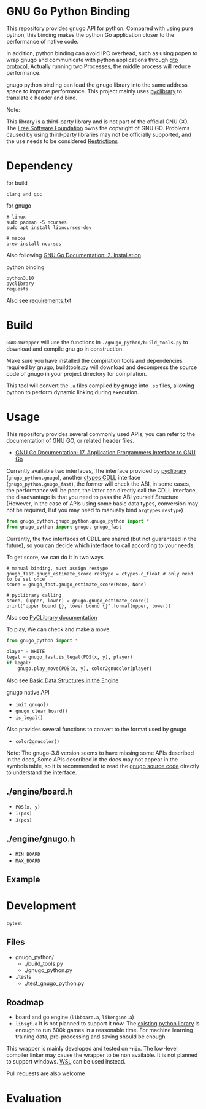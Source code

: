 # GNU Go Python Binding

This repository provides [gnugo](https://www.gnu.org/software/gnugo/) API for python. Compared with using pure python, this binding makes the python Go application closer to the performance of native code.

In addition, python binding can avoid IPC overhead, such as using popen to wrap gnugo and communicate with python applications through [gtp protocol](https://www.gnu.org/software/gnugo/gnugo_19.html), 
Actually running two Processes, the middle process will reduce performance.

gnugo python binding can load the gnugo library into the same address space to improve performance.
This project mainly uses [pyclibrary](https://github.com/MatthieuDartiailh/pyclibrary) to translate c header and bind.

Note:

This library is a third-party library and is not part of the official GNU GO.
The [Free Software Foundation](https://www.fsf.org/) owns the copyright of GNU GO.
Problems caused by using third-party libraries may not be officially supported,
and the use needs to be considered [Restrictions](https://www.gnu.org/software/gnugo/gnugo_1.html#SEC3)

# Dependency
for build
```
clang and gcc
```

for gnugo
```
# linux
sudo pacman -S ncurses
sudo apt install libncurses-dev

# macos
brew install ncurses
```
Also following [GNU Go Documentation: 2. Installation](https://www.gnu.org/software/gnugo/gnugo_2.html#SEC8)

python binding
```
python3.10
pyclibrary
requests
```

Also see [requirements.txt](./requirements.txt)

# Build
`GNUGoWrapper` will use the functions in `./gnugo_python/build_tools.py` to
download and compile gnu go in construction.

Make sure you have installed the compilation tools and dependencies required by gnugo,
buildtools.py will download and decompress the source code of gnugo in your project 
directory for compilation.

This tool will convert the `.a` files compiled by gnugo into `.so` files, 
allowing python to perform dynamic linking during execution.

# Usage
This repository provides several commonly used APIs, you can refer to the documentation of GNU GO, or related header files.
- [GNU Go Documentation: 17. Application Programmers Interface to GNU Go](https://www.gnu.org/software/gnugo/gnugo_17.html)

Currently available two interfaces,
The interface provided by [pyclibrary](https://github.com/MatthieuDartiailh/pyclibrary) (`gnugo_python.gnugo`),
another [ctypes CDLL](https://docs.python.org/3/library/ctypes.html#ctypes.CDLL) interface (`gnugo_python.gnugo_fast`), the former will check the ABI,
in some cases, the performance will be poor, the latter can directly call the CDLL interface,
the disadvantage is that you need to pass the ABI yourself Structure 
(However, in the case of APIs using some basic data types, conversion may not be required,
But you may need to manually bind `argtypes` `restype`)

```python
from gnugo_python.gnugo_python.gnugo_python import *
from gnugo_python import gnugo, gnugo_fast
```

Currently, the two interfaces of CDLL are shared (but not guaranteed in the future),
so you can decide which interface to call according to your needs.

To get score, we can do it in two ways
```
# manual binding, must assign restype
gnugo_fast.gnugo_estimate_score.restype = ctypes.c_float # only need to be set once
score = gnugo_fast.gnugo_estimate_score(None, None)

# pyclibrary calling
score, (upper, lower) = gnugo.gnugo_estimate_score()
print("upper bound {}, lower bound {}".format(upper, lower))
```

Also see [PyCLibrary documentation](https://pyclibrary.readthedocs.io/en/latest/get_started/basic_usage.html#calling-functions)

To play, We can check and make a move.
```python
from gnugo_python import *

player = WHITE
legal = gnugo_fast.is_legal(POS(x, y), player)
if legal:
    gnugo.play_move(POS(x, y), color2gnucolor(player)
```
Also see [Basic Data Structures in the Engine](https://www.gnu.org/software/gnugo/gnugo_17.html#SEC182)
 
gnugo native API
- `init_gnugo()`
- `gnugo_clear_board()`
- `is_legal()`

Also provides several functions to convert to the format used by gnugo
- `color2gnucolor()`

Note: The gnugo-3.8 version seems to have missing some APIs described in the docs,
Some APIs described in the docs may not appear in the symbols table, so it is recommended
to read the [gnugo source code](https://www.gnu.org/software/gnugo/download.html)
directly to understand the interface.

## ./engine/board.h
- `POS(x, y)`
- `I(pos)`
- `J(pos)`

## ./engine/gnugo.h
- `MIN_BOARD`
- `MAX_BOARD`

## Example

# Development
pytest

## Files 
- gnugo_python/
    - ./build_tools.py
    - ./gnugo_python.py
- ./tests
    - ./test_gnugo_python.py

## Roadmap
- board and go engine (`libboard.a`, `libengine.a`)
- `libsgf.a` It is not planned to support it now. The [existing python library](https://github.com/mattheww/sgfmill) is enough
to run 600k games in a reasonable time. For machine learning training data, pre-processing and saving should be enough.

This wrapper is mainly developed and tested on `*nix`. The low-level compiler
linker may cause the wrapper to be non available. It is not planned to support
windows. [WSL](https://learn.microsoft.com/en-us/windows/wsl/) can be used instead.

Pull requests are also welcome

# Evaluation

